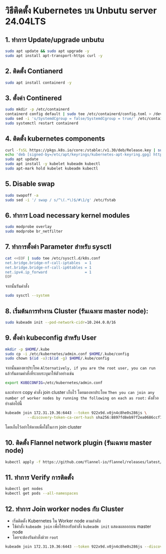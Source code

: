 # วิธีติดตั้ง Kubernetes บน Unbutu server 24.04LTS

## 1. ทำการ Update/upgrade unbutu
```bash
sudo apt update && sudo apt upgrade -y
sudo apt install apt-transport-https curl -y
```

## 2. ติดตั้ง Contianerd
```bash
sudo apt install containerd -y
```

## 3. ตั้งค่า Continered
```bash
sudo mkdir -p /etc/containerd
containerd config default | sudo tee /etc/containerd/config.toml > /dev/null
sudo sed -i 's/SystemdCgroup = false/SystemdCgroup = true/' /etc/containerd/config.toml
sudo systemctl restart containerd
```

## 4. ติดตั้ง kubernetes components
```bash
curl -fsSL https://pkgs.k8s.io/core:/stable:/v1.30/deb/Release.key | sudo gpg --dearmor -o /etc/apt/keyrings/kubernetes-apt-keyring.gpg
echo 'deb [signed-by=/etc/apt/keyrings/kubernetes-apt-keyring.gpg] https://pkgs.k8s.io/core:/stable:/v1.30/deb/ /' | sudo tee /etc/apt/sources.list.d/kubernetes.list
sudo apt update
sudo apt install -y kubelet kubeadm kubectl
sudo apt-mark hold kubelet kubeadm kubectl
```

## 5. Disable swap
```bash
sudo swapoff -a
sudo sed -i '/ swap / s/^\(.*\)$/#\1/g' /etc/fstab
```

## 6. ทำการ Load necessary kernel modules
```bash
sudo modprobe overlay
sudo modprobe br_netfilter
```

## 7. ทำการตั้งค่า Parameter สำหรับ sysctl
```bash
cat <<EOF | sudo tee /etc/sysctl.d/k8s.conf
net.bridge.bridge-nf-call-iptables  = 1
net.bridge.bridge-nf-call-ip6tables = 1
net.ipv4.ip_forward                 = 1
EOF
```
จากนั้นรันคำสั่ง
```bash
sudo sysctl --system
```

## 8. เริ่มต้นการทำงาน Cluster (รันเฉพาะ master node):
```bash
sudo kubeadm init --pod-network-cidr=10.244.0.0/16
```

## 9. ตั้งค่า kubeconfig สำหรับ User
```bash
mkdir -p $HOME/.kube
sudo cp -i /etc/kubernetes/admin.conf $HOME/.kube/config
sudo chown $(id -u):$(id -g) $HOME/.kube/config
```
จากนั้นมองหาประโยค `Alternatively, if you are the root user, you can run` แล้วรันตามคำสั่งที่ระบบระบุมาให้ตัวอย่างเช่น
```bash
export KUBECONFIG=/etc/kubernetes/admin.conf
```
และทำการ copy คำสั่ง join cluster เก็บไว้ โดยมองหาประโยค `Then you can join any number of worker nodes by running the following on each as root:` ดังตั้วอย่างต่อไปนี้
```bash
kubeadm join 172.31.19.36:6443 --token 922x9d.v0jn4c8he0s286js \
          --discovery-token-ca-cert-hash sha256:8897fd8eb97f2ea0686ccf7507f287ffffd5cf681496fb324940330561c80e4c
```
โดยเก็บไว้อย่าให้หายเพื่อใช้ในการ join cluster

## 10. ติดตั้ง Flannel network plugin (รันเฉพาะ master node)
```bash
kubectl apply -f https://github.com/flannel-io/flannel/releases/latest/download/kube-flannel.yml
```

## 11. ทำการ Verify การติดตั้ง
```bash
kubectl get nodes
kubectl get pods --all-namespaces
```

## 12. ทำการ Join worker nodes กับ Cluster
- เริ่มติดตั้ง Kubernetes ใน Worker node ตามลำดับ
- ใช้คำสั่ง `kubeadm join` เพื่อให้รองรับคำสั่ง `kubeadm init` แสดงผลออกบน master node
- โดยจะต้องรันคำสั่งด้วย `root`
```bash
kubeadm join 172.31.19.36:6443 --token 922x9d.v0jn4c8he0s286js --discovery-token-ca-cert-hash sha256:8897fd8eb97f2ea0686ccf7507f287ffffd5cf681496fb324940330561c80e4c
```
